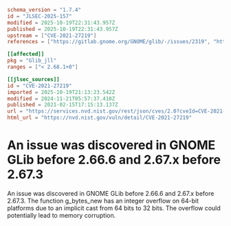 ```toml
schema_version = "1.7.4"
id = "JLSEC-2025-157"
modified = 2025-10-19T22:31:43.957Z
published = 2025-10-19T22:31:43.957Z
upstream = ["CVE-2021-27219"]
references = ["https://gitlab.gnome.org/GNOME/glib/-/issues/2319", "https://lists.apache.org/thread.html/rf9fa47ab66495c78bb4120b0754dd9531ca2ff0430f6685ac9b07772%40%3Cdev.mina.apache.org%3E", "https://lists.debian.org/debian-lts-announce/2022/06/msg00006.html", "https://lists.fedoraproject.org/archives/list/package-announce%40lists.fedoraproject.org/message/2REA7RVKN7ZHRLJOEGBRQKJIPZQPAELZ/", "https://lists.fedoraproject.org/archives/list/package-announce%40lists.fedoraproject.org/message/JJMPNDO4GDVURYQFYKFOWY5HAF4FTEPN/", "https://security.gentoo.org/glsa/202107-13", "https://security.netapp.com/advisory/ntap-20210319-0004/", "https://gitlab.gnome.org/GNOME/glib/-/issues/2319", "https://lists.apache.org/thread.html/rf9fa47ab66495c78bb4120b0754dd9531ca2ff0430f6685ac9b07772%40%3Cdev.mina.apache.org%3E", "https://lists.debian.org/debian-lts-announce/2022/06/msg00006.html", "https://lists.fedoraproject.org/archives/list/package-announce%40lists.fedoraproject.org/message/2REA7RVKN7ZHRLJOEGBRQKJIPZQPAELZ/", "https://lists.fedoraproject.org/archives/list/package-announce%40lists.fedoraproject.org/message/JJMPNDO4GDVURYQFYKFOWY5HAF4FTEPN/", "https://security.gentoo.org/glsa/202107-13", "https://security.netapp.com/advisory/ntap-20210319-0004/"]

[[affected]]
pkg = "Glib_jll"
ranges = ["< 2.68.1+0"]

[[jlsec_sources]]
id = "CVE-2021-27219"
imported = 2025-10-19T21:13:23.542Z
modified = 2024-11-21T05:57:37.410Z
published = 2021-02-15T17:15:13.137Z
url = "https://services.nvd.nist.gov/rest/json/cves/2.0?cveId=CVE-2021-27219"
html_url = "https://nvd.nist.gov/vuln/detail/CVE-2021-27219"
```

# An issue was discovered in GNOME GLib before 2.66.6 and 2.67.x before 2.67.3

An issue was discovered in GNOME GLib before 2.66.6 and 2.67.x before 2.67.3. The function g_bytes_new has an integer overflow on 64-bit platforms due to an implicit cast from 64 bits to 32 bits. The overflow could potentially lead to memory corruption.

